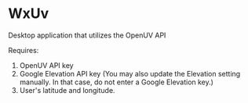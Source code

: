 # WxUv
Desktop application that utilizes the OpenUV API

Requires:
1. OpenUV API key
2. Google Elevation API key (You may also update the Elevation setting manually.  In that case, do not enter a Google Elevation key.)
3. User's latitude and longitude.

